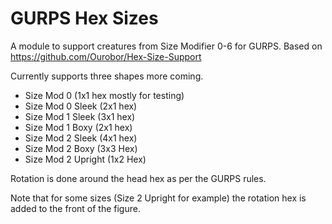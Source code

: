 # GURPS Hex Sizes
A module to support creatures from Size Modifier 0-6 for GURPS. Based on https://github.com/Ourobor/Hex-Size-Support

Currently supports three shapes more coming.
* Size Mod 0 (1x1 hex mostly for testing)
* Size Mod 0 Sleek (2x1 hex)
* Size Mod 1 Sleek (3x1 hex)
* Size Mod 1 Boxy (2x1 hex)
* Size Mod 2 Sleek (4x1 hex)
* Size Mod 2 Boxy (3x3 Hex)
* Size Mod 2 Upright (1x2 Hex) 

Rotation is done around the head hex as per the GURPS rules.

Note that for some sizes (Size 2 Upright for example) the rotation hex is added to the front of the figure.
